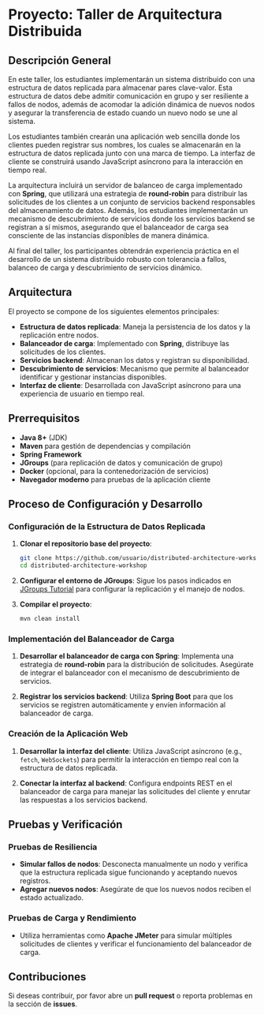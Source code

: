# Proyecto: Taller de Arquitectura Distribuida

## Descripción General
En este taller, los estudiantes implementarán un sistema distribuido con una estructura de datos replicada para almacenar pares clave-valor. Esta estructura de datos debe admitir comunicación en grupo y ser resiliente a fallos de nodos, además de acomodar la adición dinámica de nuevos nodos y asegurar la transferencia de estado cuando un nuevo nodo se une al sistema.

Los estudiantes también crearán una aplicación web sencilla donde los clientes pueden registrar sus nombres, los cuales se almacenarán en la estructura de datos replicada junto con una marca de tiempo. La interfaz de cliente se construirá usando JavaScript asíncrono para la interacción en tiempo real.

La arquitectura incluirá un servidor de balanceo de carga implementado con **Spring**, que utilizará una estrategia de **round-robin** para distribuir las solicitudes de los clientes a un conjunto de servicios backend responsables del almacenamiento de datos. Además, los estudiantes implementarán un mecanismo de descubrimiento de servicios donde los servicios backend se registran a sí mismos, asegurando que el balanceador de carga sea consciente de las instancias disponibles de manera dinámica.

Al final del taller, los participantes obtendrán experiencia práctica en el desarrollo de un sistema distribuido robusto con tolerancia a fallos, balanceo de carga y descubrimiento de servicios dinámico.

## Arquitectura
El proyecto se compone de los siguientes elementos principales:
- **Estructura de datos replicada**: Maneja la persistencia de los datos y la replicación entre nodos.
- **Balanceador de carga**: Implementado con **Spring**, distribuye las solicitudes de los clientes.
- **Servicios backend**: Almacenan los datos y registran su disponibilidad.
- **Descubrimiento de servicios**: Mecanismo que permite al balanceador identificar y gestionar instancias disponibles.
- **Interfaz de cliente**: Desarrollada con JavaScript asíncrono para una experiencia de usuario en tiempo real.

## Prerrequisitos
- **Java 8+** (JDK)
- **Maven** para gestión de dependencias y compilación
- **Spring Framework**
- **JGroups** (para replicación de datos y comunicación de grupo)
- **Docker** (opcional, para la contenedorización de servicios)
- **Navegador moderno** para pruebas de la aplicación cliente

## Proceso de Configuración y Desarrollo
### Configuración de la Estructura de Datos Replicada
1. **Clonar el repositorio base del proyecto**:
    ```bash
    git clone https://github.com/usuario/distributed-architecture-workshop.git
    cd distributed-architecture-workshop
    ```

2. **Configurar el entorno de JGroups**:
   Sigue los pasos indicados en [JGroups Tutorial](http://www.jgroups.org/tutorial5/index.html) para configurar la replicación y el manejo de nodos.

3. **Compilar el proyecto**:
    ```bash
    mvn clean install
    ```

### Implementación del Balanceador de Carga
1. **Desarrollar el balanceador de carga con Spring**:
   Implementa una estrategia de **round-robin** para la distribución de solicitudes. Asegúrate de integrar el balanceador con el mecanismo de descubrimiento de servicios.

2. **Registrar los servicios backend**:
   Utiliza **Spring Boot** para que los servicios se registren automáticamente y envíen información al balanceador de carga.

### Creación de la Aplicación Web
1. **Desarrollar la interfaz del cliente**:
   Utiliza JavaScript asíncrono (e.g., `fetch`, `WebSockets`) para permitir la interacción en tiempo real con la estructura de datos replicada.

2. **Conectar la interfaz al backend**:
   Configura endpoints REST en el balanceador de carga para manejar las solicitudes del cliente y enrutar las respuestas a los servicios backend.

## Pruebas y Verificación
### Pruebas de Resiliencia
- **Simular fallos de nodos**: Desconecta manualmente un nodo y verifica que la estructura replicada sigue funcionando y aceptando nuevos registros.
- **Agregar nuevos nodos**: Asegúrate de que los nuevos nodos reciben el estado actualizado.

### Pruebas de Carga y Rendimiento
- Utiliza herramientas como **Apache JMeter** para simular múltiples solicitudes de clientes y verificar el funcionamiento del balanceador de carga.


## Contribuciones
Si deseas contribuir, por favor abre un **pull request** o reporta problemas en la sección de **issues**.


